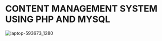 # CONTENT MANAGEMENT SYSTEM USING PHP AND MYSQL
![laptop-593673_1280](https://user-images.githubusercontent.com/59705964/162591643-95c3a51f-588f-41d2-8bd8-7a982fd6442e.jpg)
